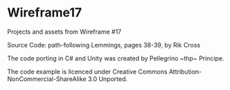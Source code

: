 # Wireframe17
Projects and assets from Wireframe #17

Source Code: path-following Lemmings, pages 38-39, by Rik Cross

The code porting in C# and Unity was created by Pellegrino \~thp\~ Principe.

The code example is licenced under Creative Commons Attribution-NonCommercial-ShareAlike 3.0 Unported.
